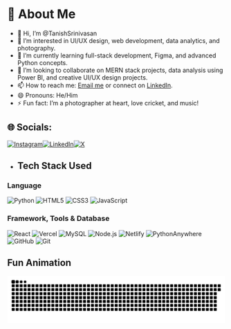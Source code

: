 # 💫 About Me

- 👋 Hi, I’m @TanishSrinivasan
- 👀 I’m interested in UI/UX design, web development, data analytics, and photography.
- 🌱 I’m currently learning full-stack development, Figma, and advanced Python concepts.
- 💞️ I’m looking to collaborate on MERN stack projects, data analysis using Power BI, and creative UI/UX design projects.
- 📫 How to reach me: [Email me](mailto:tanish.srinivasan03@gmail.com) or connect on [LinkedIn](https://www.linkedin.com/in/tanish-srinivasan-0455772ba?utm_source=share&utm_campaign=share_via&utm_content=profile&utm_medium=android_app).
- 😄 Pronouns: He/Him
- ⚡ Fun fact: I’m a photographer at heart, love cricket, and music!


## 🌐 Socials:
[![Instagram](https://img.shields.io/badge/Instagram-%23E4405F.svg?logo=Instagram&logoColor=white)]( https://www.instagram.com/tanish_srinivasan/)[![LinkedIn](https://img.shields.io/badge/LinkedIn-%230077B5.svg?logo=linkedin&logoColor=white)](https://www.linkedin.com/in/tanish-srinivasan/)[![X](https://img.shields.io/badge/X-black.svg?logo=X&logoColor=white)]( https://x.com/tanish_S_03/)



- ## Tech Stack Used

### Language

![Python](https://img.shields.io/badge/python-3670A0?style=for-the-badge&logo=python&logoColor=ffdd54)
![HTML5](https://img.shields.io/badge/html5-%23E34F26.svg?style=for-the-badge&logo=html5&logoColor=white)
![CSS3](https://img.shields.io/badge/css3-%231572B6.svg?style=for-the-badge&logo=css3&logoColor=white)
![JavaScript](https://img.shields.io/badge/javascript-%23323330.svg?style=for-the-badge&logo=javascript&logoColor=%23F7DF1E)

### Framework, Tools & Database

![React](https://img.shields.io/badge/react-%2320232a.svg?style=for-the-badge&logo=react&logoColor=%2361DAFB)
![Vercel](https://img.shields.io/badge/vercel-%23000000.svg?style=for-the-badge&logo=vercel&logoColor=white)
![MySQL](https://img.shields.io/badge/mysql-4479A1.svg?style=for-the-badge&logo=mysql&logoColor=white)
![Node.js](https://img.shields.io/badge/node.js-%23339933.svg?style=for-the-badge&logo=nodedotjs&logoColor=white)
![Netlify](https://img.shields.io/badge/netlify-%23000000.svg?style=for-the-badge&logo=netlify&logoColor=#00C7B7)
![PythonAnywhere](https://img.shields.io/badge/pythonanywhere-%23005B9C.svg?style=for-the-badge&logo=python&logoColor=white)
![GitHub](https://img.shields.io/badge/github-%23121011.svg?style=for-the-badge&logo=github&logoColor=white)
![Git](https://img.shields.io/badge/git-%23F05033.svg?style=for-the-badge&logo=git&logoColor=white)




## Fun Animation

<picture>
  <source media="(prefers-color-scheme: dark)" srcset="https://raw.githubusercontent.com/Sourish-Kanna/Sourish-Kanna/output/github-snake-dark.svg" />
  <source media="(prefers-color-scheme: light)" srcset="https://raw.githubusercontent.com/Sourish-Kanna/Sourish-Kanna/output/github-snake.svg" />
  <img alt="github-snake" src="https://raw.githubusercontent.com/Sourish-Kanna/Sourish-Kanna/output/github-snake.svg" />
</picture>


